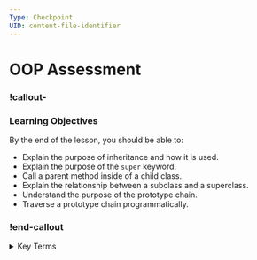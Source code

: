 ```yaml
---
Type: Checkpoint
UID: content-file-identifier
---
```


# OOP Assessment

### !callout-

### Learning Objectives

By the end of the lesson, you should be able to:

- Explain the purpose of inheritance and how it is used.
- Explain the purpose of the `super` keyword.
- Call a parent method inside of a child class.
- Explain the relationship between a subclass and a superclass.
- Understand the purpose of the prototype chain.
- Traverse a prototype chain programmatically.

### !end-callout

<details>
<summary>Key Terms</summary>

- ES6
- Inheritance
- JavaScript Keyword `extends`
- Code Re-Use
- JavaScript Keyword `super`
- Prototype Chain

</details>

                                                                                                                                                                                                                                                                                                                                                                                                                                                                                                                                                                                                                                                                                                                                                                                                                                                                                                                                                                                                     